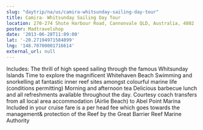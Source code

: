 ```yaml
---
slug: "daytrip/na/us/camira-whitsunday-sailing-day-tour"
title: Camira- Whitsunday Sailing Day Tour
location: 270-274 Shute Harbour Road, Cannonvale QLD, Australia, 4802
poster: Madtravelshop
date: '2013-06-28T11:09:00'
lat: '-20.27194971584899'
lng: '148.70700001716614'
external_url: null
---
```


Includes: The thrill of high speed sailing through the famous Whitsunday Islands Time to explore the magnificent Whitehaven Beach Swimming and snorkelling at fantastic inner reef sites amongst colourful marine life (conditions permitting) Morning and afternoon tea Delicious barbecue lunch and all refreshments available throughout the day. Courtesy coach transfers from all local area accommodation (Airlie Beach) to Abel Point Marina Included in your cruise fare is a per head fee which goes towards the management&amp; protection of the Reef by the Great Barrier Reef Marine Authority

